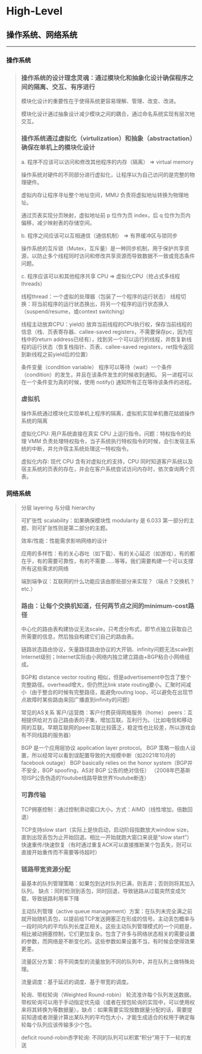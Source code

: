 # High-Level
## 操作系统、网络系统
---

### 操作系统
> ### 操作系统的设计理念灵魂：通过模块化和抽象化设计确保程序之间的隔离、交互、有序进行
> 模块化设计的重要性在于使得系统更容易理解、管理、改变、改进。
>
> 模块化设计通过抽象设计减少模块之间的耦合，通过命名系统实现有层次地交互。
>
> ### 操作系统通过虚拟化（virtulization）和抽象（abstractation）确保在单机上的模块化设计
> a. 程序不应该可以访问和修改其他程序的内存（隔离） => virtual memory
>
> 操作系统对硬件的不同部分进行虚拟化，让程序以为自己访问的是完整的物理硬件。
>
> 虚拟内存让程序寻址整个地址空间，MMU 负责将虚拟地址转换为物理地址。
>
> 通过页表实现分页映射，虚拟地址前 p 位作为页 index，后 q 位作为页内偏移，减少映射表的存储空间。
> 
> b. 程序之间应该可以互相通信（通信机制） => 有界缓冲区与锁同步
> 
> 操作系统的互斥锁（Mutex，互斥量）是一种同步机制，用于保护共享资源，以防止多个线程同时访问和修改共享资源而导致数据不一致或竞态条件问题。
>
> c. 程序应该可以和其他程序共享 CPU => 虚拟化CPU（抢占式多线程 threads）
> 
> 线程thread：一个虚拟的处理器（包装了一个程序的运行状态） 线程切换：将当前程序的运行状态换出，将另一个程序的运行状态换入（suspend/resume，或context switching）
>
> 线程主动放弃CPU：yield()
放弃当前线程的CPU执行权，保存当前线程的信息（栈、页表寄存器、callee-saved registers，不需要保存pc，因为在栈中的return address已经有），找到另一个可以运行的线程，并恢复新线程的运行状态（恢复栈指针、页表、callee-saved registers，ret指令返回到新线程之前yield后的位置）
>
>条件变量（condition variable）
程序可以等待（wait）一个条件（condition）的发生，并且在该条件发生的时候收到通知。 另一进程可以在一个条件变为真的时候，使用 notify() 通知所有正在等待该条件的进程。
>
>### 虚拟机
> 操作系统通过模块化实现单机上程序的隔离，虚拟机实现单机撒花姑娘操作系统的隔离
>
> 虚拟化CPU:
用户系统直接在真实 CPU 上运行指令。问题：特权指令的处理
VMM 负责处理特权指令，当子系统执行特权指令的时候，会引发宿主系统的中断，并允许宿主系统处理这一特权指令。
>
> 虚拟化内存:
现代 CPU 含有对虚拟化的支持，CPU 同时知道客户系统以及宿主系统的页表的存在，并会在客户系统尝试访问内存时，依次查询两个页表。
>
>

### 网络系统
>分层 layering 与分级 hierarchy
>
>可扩张性 scalability：如果确保模块性 modularity 是 6.033 第一部分的主题，则可扩张性则是第二部分的主题。
>
>效率/性能：性能需求影响网络的设计
>
>应用的多样性：有的关心吞吐（如下载）、有的关心延迟（如游戏），有的都在乎，有的需要可靠性，有的不需要……等等。我们需要构建一个可以支撑所有这些需求的网络
>
>端到端争议：互联网的什么功能应该由那些部分来实现？（端点？交换机？etc.）
>
>### 路由：让每个交换机知道，任何两节点之间的minimum-cost路径
>中心化的路由表构建协议无法scale，只考虑分布式，即节点独立获取自己所需要的信息，然后独自构建它们自己的路由表。
>
>链路状态路由协议，矢量路径路由协议的大开销、infinity问题无法scale到Internet级别；Internet实际由小网络内独立建立路由+BGP粘合小网络组成。
>
>BGP和 distance vector routing 相似，但是advertisement中包含了整个完整路径。overhead增大，但仍然比link state routing要小。汇聚时间减小（由于整合的时候有完整路径，能避免routing loop，可以避免在出现节点故障时某些路由来回广播直到infinity的问题）
>
>常见的AS关系
客户/运营商：客户付费获得网络服务（home）
peers：互相提供给对方自己路由表的子集，增加互联。互利行为。（比如电信和移动网的互联。早期互联网的peer互联比较匮乏，稳定性也比较差，所以游戏会有不同线路的服务器）
>
>BGP 是一个应用层协议 application layer protocol。 BGP 策略一般由人设置，所以经常可以看到误配置导致的大规模中断（如2021年10月的 facebook outage）
BGP basically relies on the honor system（BGP并不安全，BGP spoofing，AS对 BGP 公告的绝对信任） （2008年巴基斯坦ISP公告伪造的Youtube线路导致世界Youtube断连）
>
>### 可靠传输
>TCP拥塞控制：通过控制滑动窗口大小，方式：AIMD（线性增加，倍数回退）
>
>TCP支持slow start（实际上是快启动，启动阶段指数放大window size，直到出现丢包为止开始回退。相比一开始就跑大窗口来说是“slow start”）
快速重传/快速恢复（有时通过重复ACK可以直接推断某个包丢失，则可以直接开始重传而不需要等待超时）
>
>
>### 链路带宽资源分配
>最基本的队列管理策略：如果包到达时队列已满，则丢弃；否则则将其加入队列。
缺点：同时检测到丢包，同时回退，导致链路从过载突然变成欠载，导致链路利用率下降
>
>主动队列管理（active queue management）方案：在队列未完全满之前就开始随机丢包，以提前给TCP发送拥塞正在形成的信号。主动丢包概率与一段时间内的平均队列长度正相关。这些主动队列管理模式的一个问题是，相比被动拥塞控制，它们更加复杂。包含了许多与网络状态相关的需要设置的参数，而网络是不断变化的。这些参数如果设置不当，有时候会使得效果更差。
>
>流量区分方案：将不同类型的流量放到不同的队列中，并在队列上做特殊处理。
>
>流量调度：基于延迟的调度、基于带宽的调度。
>
>轮询、带权轮询（Weighted Round-robin）
轮流准许每个队列发送数据。带权轮询可以用于手动指定优先级（或者在按包轮询的实现中，可以使用权来将其转换为等数据量）。缺点：如果需要实现按数据量分配的话，需要提前知道或者测量计算出某队列的平均包大小，才能生成适合的权用于确定每轮每个队列应该传输多少个包。
>
>deficit round-robin赤字轮询: 不同的队列可以积累“积分”用于下一轮的发送
>
